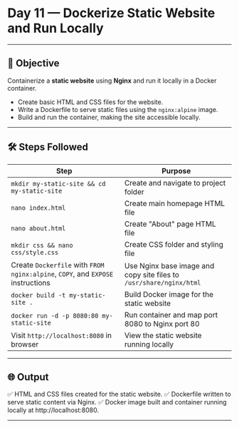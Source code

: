 # Day 11 — Dockerize Static Website and Run Locally

---

## 🎯 Objective

Containerize a **static website** using **Nginx** and run it locally in a Docker container.  
- Create basic HTML and CSS files for the website.  
- Write a Dockerfile to serve static files using the `nginx:alpine` image.  
- Build and run the container, making the site accessible locally.

---

## 🛠️ Steps Followed

| Step                                                                                  | Purpose                                                                 |
|---------------------------------------------------------------------------------------|-------------------------------------------------------------------------|
| `mkdir my-static-site && cd my-static-site`                                           | Create and navigate to project folder                                  |
| `nano index.html`                                                                     | Create main homepage HTML file                                          |
| `nano about.html`                                                                     | Create "About" page HTML file                                           |
| `mkdir css && nano css/style.css`                                                     | Create CSS folder and styling file                                      |
| Create `Dockerfile` with `FROM nginx:alpine`, `COPY`, and `EXPOSE` instructions       | Use Nginx base image and copy site files to `/usr/share/nginx/html`    |
| `docker build -t my-static-site .`                                                     | Build Docker image for the static website                              |
| `docker run -d -p 8080:80 my-static-site`                                              | Run container and map port 8080 to Nginx port 80                       |
| Visit `http://localhost:8080` in browser                                               | View the static website running locally                                |

---

## 🌐 Output

✅ HTML and CSS files created for the static website.
✅ Dockerfile written to serve static content via Nginx.
✅ Docker image built and container running locally at http://localhost:8080.

---
